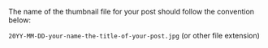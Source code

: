 The name of the thumbnail file for your post should follow the convention below:

`20YY-MM-DD-your-name-the-title-of-your-post.jpg` (or other file extension)
